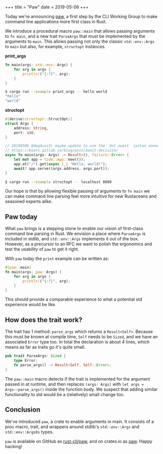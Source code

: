 +++
title = "Paw"
date = 2019-05-06
+++

Today we're announcing [paw](https://docs.rs/paw/1.0.0/paw/), a first step by the CLI Working Group to make command line applications more
first class in Rust.

We introduce a procedural macro `paw::main` that allows passing arguments to `fn main`, and a new trait
`ParseArgs` that must be implemented by the arguments to `main`. This allows passing not only the classic
`std::env::Args` to `main` but also, for example, `structopt` instances.

__print_args__
```rust
fn main(args: std::env::Args) {
    for arg in args {
        println!("{:?}", arg);
    }
}
```

```sh
$ cargo run --example print_args -- hello world
"hello"
"world"
```

__structopt__
```rust
#[derive(structopt::StructOpt)]
struct Args {
    address: String,
    port: u16,
}

// 20190506 @deg4uss3r maybe update to use the `dot await` syntax announced as the probably preferred syntax today?
// https://boats.gitlab.io/blog/post/await-decision/
async fn main(args: Args) -> Result<(), failure::Error> {
    let mut app = tide::App::new(());
    app.at("/").get(async |_| "Hello, world!");
    await? app.serve((args.address, args.port));
}
```

```sh
$ cargo run --example structopt -- localhost 8080
```

Our hope is that by allowing flexible passing of arguments to `fn main` we can make command line
parsing feel more intuitive for new Rustaceans and seasoned experts alike.

## Paw today
What `paw` brings is a stepping stone to enable our vision of first-class command line parsing in
Rust. We envision a place where `ParseArgs` is included in stdlib, and `std::env::Args` implements
it out of the box. However, as a precursor to an RFC we want to polish the ergonomics and test the
usability of `paw` to get it right. 

With `paw` today the `print` example can be written as:
```rust
#[paw::main]
fn main(args: paw::Args) {
    for arg in args {
        println!("{:?}", arg);
    }
}
```
This should provide a comparable experience to what a potential std experience would be like.

## How does the trait work?
The trait has 1 method: `parse_args` which returns a `Result<Self>`. Because this must be known
at compile time, `Self` needs to be `Sized`, and we have an associated `Error` type too. In total
the declaration is about 4 lines, which means as far as traits go it's quite small.

```rust
pub trait ParseArgs: Sized {
    type Error;
    fn parse_args() -> Result<Self, Self::Error>;
}
```

The `paw::main` macro detects if the trait is implemented for the argument passed in at runtime, and then
replaces `(args: Args)` with `let args = Args::parse_args()` inside the function body. We suspect
that adding similar functionality to std would be a (relatively) small change too.

## Conclusion
We've introduced `paw`, a crate to enable arguments in main. It consists of a proc macro, trait, and
wrappers around stdlib's `std::env::Args` and `std::env::ArgsOs` types.

`paw` is available on GitHub as [rust-cli/paw](https://github.com/rust-cli/paw), and on crates.io as
[paw](https://crates.io/crates/paw). Happy hacking!
